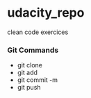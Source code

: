 # udacity_repo
clean code exercices

### Git Commands

* git clone
* git add
* git commit -m
* git push